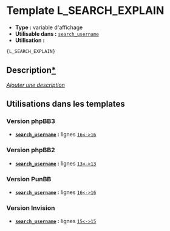 # Template L_SEARCH_EXPLAIN
* __Type :__ variable d'affichage
* __Utilisable dans :__ [`search_username`](../tpl/search_username.md#readme)
* __Utilisation :__

```html
{L_SEARCH_EXPLAIN}
```

## Description[*](https://fa-tvars.appspot.com/var/L_SEARCH_EXPLAIN)
[*Ajouter une description*](https://fa-tvars.appspot.com/var/L_SEARCH_EXPLAIN)

## Utilisations dans les templates

### Version phpBB3
* __[`search_username`](../tpl/search_username.md#readme) :__ lignes [`16`](../src/prosilver/search_username.tpl#L16)[`<->`](../src/prosilver/search_username.tpl#L16-L16)[`16`](../src/prosilver/search_username.tpl#L16)

### Version phpBB2
* __[`search_username`](../tpl/search_username.md#readme) :__ lignes [`13`](../src/subsilver/search_username.tpl#L13)[`<->`](../src/subsilver/search_username.tpl#L13-L13)[`13`](../src/subsilver/search_username.tpl#L13)

### Version PunBB
* __[`search_username`](../tpl/search_username.md#readme) :__ lignes [`16`](../src/punbb/search_username.tpl#L16)[`<->`](../src/punbb/search_username.tpl#L16-L16)[`16`](../src/punbb/search_username.tpl#L16)

### Version Invision
* __[`search_username`](../tpl/search_username.md#readme) :__ lignes [`15`](../src/invision/search_username.tpl#L15)[`<->`](../src/invision/search_username.tpl#L15-L15)[`15`](../src/invision/search_username.tpl#L15)


